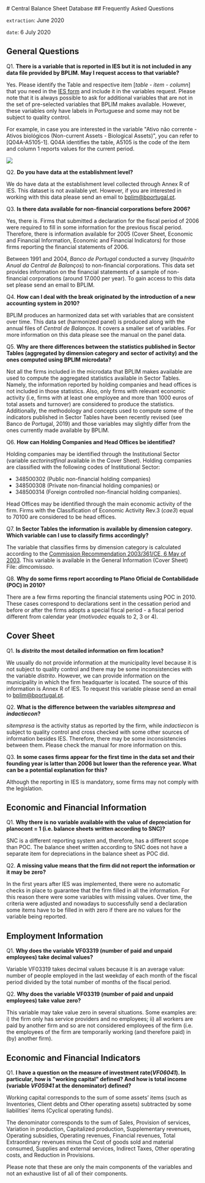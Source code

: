 <meta charset="utf-8"/>
# Central Balance Sheet Database
## Frequently Asked Questions

`extraction`: June 2020

`date`: 6 July 2020


## General Questions
Q1. **There is a variable that is reported in IES but it is not included in any data file provided by BPLIM. May I request access to that variable?**

Yes. Please identify the Table and respective item [*table* - *item* - *column*] that you need in the [IES form](../forms_eg/IES_Anexo_A_2015.pdf) and include it in the variables request.
Please note that it is always possible to ask for additional variables that are not in the set of pre-selected variables that BPLIM makes available. However, these variables only have labels in Portuguese and some may not be subject to quality control.

For example, in case you are interested in the variable "Ativo não corrente - Ativos biológicos (Non-current Assets - Biological Assets)", you can refer to [Q04A-A5105-1]. Q04A identifies the table, A5105 is the code of the item and column 1 reports values for the current period.

![](../../attachments/extra_var.PNG)


Q2. **Do you have data at the establishment level?**

We do have data at the establishment level collected through Annex R of IES. This dataset is not available yet. However, if you are interested in working with this data please send an email to bplim@bportugal.pt.


Q3. **Is there data available for non-financial corporations before 2006?**

Yes, there is. Firms that submitted a declaration for the fiscal period of 2006 were required to fill in some information for the previous fiscal period. Therefore, there is information available for 2005 (Cover Sheet, Economic and Financial Information, Economic and Financial Indicators) for those firms reporting the financial statements of 2006.

Between 1991 and 2004, *Banco de Portugal* conducted a survey (*Inquérito Anual da Central de Balanços*) to non-financial corporations. This data set provides information on the financial statements of a sample of non-financial corporations (around 17.000 per year). To gain access to this data set please send an email to BPLIM.


Q4. **How can I deal with the break originated by the introduction of a new accounting system in 2010?**

BPLIM produces an harmonized data set with variables that are consistent over time. This data set (harmonized panel) is produced along with the annual files of *Central de Balanços*. It covers a smaller set of variables. For more information on this data please see the manual on the panel data.


Q5. **Why are there differences between the statistics published in Sector Tables (aggregated by dimension category and sector of activity) and the ones computed using BPLIM microdata?**

Not all the firms included in the microdata that BPLIM makes available are used to compute the aggregated statistics available in Sector Tables. Namely, the information reported by holding companies and head offices is not included in those statistics. Also, only firms with relevant economic activity (i.e, firms with at least one employee and more than 1000 euros of total assets and turnover) are considered to produce the statistics. Additionally, the methodology and concepts used to compute some of the indicators published in Sector Tables have been recently revised (see Banco de Portugal, 2019) and those variables may slightly differ from the ones currently made available by BPLIM.

Q6. **How can Holding Companies and Head Offices be identified?**

Holding companies may be identified through the Institutional Sector (variable *sectorinstfinal* available in the Cover Sheet). Holding companies are classified with the following codes of Institutional Sector:

- 348500302 (Public non-financial holding companies)
- 348500308 (Private non-financial holding companies) or
- 348500314 (Foreign controlled non-financial holding companies).

Head Offices may be identified through the main economic activity of the firm. Firms with the Classification of Economic Activity Rev.3 (*cae3*) equal to 70100 are considered to be head offices.


Q7. **In Sector Tables the information is available by dimension category. Which variable can I use to classify firms accordingly?**

The variable that classifies firms by dimension category is calculated according to the [Commission Recommendation 2003/361/CE, 6 May of 2003](http://ec.europa.eu/growth/smes/business-friendly-environment/sme-definition_en). This variable is available in the General Information (Cover Sheet) File: *dimcomissao*.


Q8. **Why do some firms report according to Plano Oficial de Contabilidade (POC) in 2010?**

There are a few firms reporting the financial statements using POC in 2010. These cases correspond to declarations sent in the cessation period and before or after the firms adopts a special fiscal period - a fiscal period different from calendar year (*motivodec* equals to 2, 3 or 4).


## Cover Sheet
Q1. **Is *distrito* the most detailed information on firm location?**

We usually do not provide information at the municipality level because it is not subject to quality control and there may be some inconsistencies with the variable *distrito*. However, we can provide information on the municipality in which the firm headquarter is located. The source of this information is Annex R of IES. To request this variable please send an email to bplim@bportugal.pt.


Q2. **What is the difference between the variables *sitempresa* and *indactiecon*?**

*sitempresa* is the activity status as reported by the firm, while *indactiecon* is subject to quality control and cross checked with some other sources of information besides IES. Therefore, there may be some inconsistencies between them. Please check the manual for more information on this.


Q3. **In some cases firms appear for the first time in the data set and their founding year is latter than 2006 but lower than the reference year. What can be a potential explanation for this?**

Although the reporting in IES is mandatory, some firms may not comply with the legislation.


## Economic and Financial Information
Q1.	**Why there is no variable available with the value of depreciation for planocont = 1 (i.e. balance sheets written according to SNC)?**

SNC is a different reporting system and, therefore, has a different scope than POC. The balance sheet written according to SNC does not have a separate item for depreciations in the balance sheet as POC did.

Q2. **A missing value means that the firm did not report the information or it may be zero?**

In the first years after IES was implemented, there were no automatic checks in place to guarantee that the firm filled in all the information. For this reason there were some variables with missing values. Over time, the criteria were adjusted and nowadays to successfully send a declaration some items have to be filled in with zero if there are no values for the variable being reported.


## Employment Information

Q1.	**Why does the variable VF03319 (number of paid and unpaid employees) take decimal values?**

Variable VF03319 takes decimal values because it is an average value: number of people employed in the last weekday of each month of the fiscal period divided by the total number of months of the fiscal period.


Q2.	**Why does the variable VF03319 (number of paid and unpaid employees) take value zero?**

This variable may take value zero in several situations. Some examples are: i) the firm only has service providers and no employees; ii) all workers are paid by another firm and so are not considered employees of the firm (i.e. the employees of the firm are temporarily working (and therefore paid) in (by) another firm).


## Economic and Financial Indicators
Q1. **I have a question on the measure of investment rate(*VF06041*). In particular, how is "working capital" defined? And how is total income (variable *VF05941* at the denominator) defined?**

Working capital corresponds to the sum of some assets’ items (such as Inventories, Client debts and Other operating assets) subtracted by some liabilities’ items (Cyclical operating funds).

The denominator corresponds to the sum of Sales, Provision of services, Variation in production, Capitalized production, Supplementary revenues, Operating subsidies, Operating revenues, Financial revenues, Total Extraordinary revenues minus the Cost of goods sold and material consumed, Supplies and external services, Indirect Taxes, Other operating costs, and Reduction in Provisions.

Please note that these are only the main components of the variables and not an exhaustive list of all of their components.







